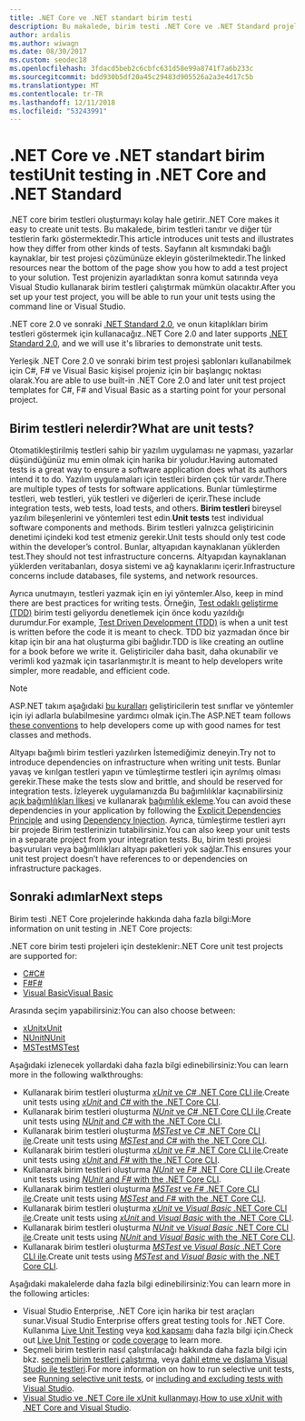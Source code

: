 ```yaml
---
title: .NET Core ve .NET standart birim testi
description: Bu makalede, birim testi .NET Core ve .NET Standard projeleri için kısa bir genel bakış sağlar.
author: ardalis
ms.author: wiwagn
ms.date: 08/30/2017
ms.custom: seodec18
ms.openlocfilehash: 3fdacd5beb2c6cbfc631d58e99a8741f7a6b233c
ms.sourcegitcommit: bdd930b5df20a45c29483d905526a2a3e4d17c5b
ms.translationtype: MT
ms.contentlocale: tr-TR
ms.lasthandoff: 12/11/2018
ms.locfileid: "53243991"
---
```

# <a name="unit-testing-in-net-core-and-net-standard"></a><span data-ttu-id="96e08-103">.NET Core ve .NET standart birim testi</span><span class="sxs-lookup"><span data-stu-id="96e08-103">Unit testing in .NET Core and .NET Standard</span></span>

<span data-ttu-id="96e08-104">.NET core birim testleri oluşturmayı kolay hale getirir.</span><span class="sxs-lookup"><span data-stu-id="96e08-104">.NET Core makes it easy to create unit tests.</span></span> <span data-ttu-id="96e08-105">Bu makalede, birim testleri tanıtır ve diğer tür testlerin farkı göstermektedir.</span><span class="sxs-lookup"><span data-stu-id="96e08-105">This article introduces unit tests and illustrates how they differ from other kinds of tests.</span></span> <span data-ttu-id="96e08-106">Sayfanın alt kısmındaki bağlı kaynaklar, bir test projesi çözümünüze ekleyin gösterilmektedir.</span><span class="sxs-lookup"><span data-stu-id="96e08-106">The linked resources near the bottom of the page show you how to add a test project to your solution.</span></span> <span data-ttu-id="96e08-107">Test projenizin ayarladıktan sonra komut satırında veya Visual Studio kullanarak birim testleri çalıştırmak mümkün olacaktır.</span><span class="sxs-lookup"><span data-stu-id="96e08-107">After you set up your test project, you will be able to run your unit tests using the command line or Visual Studio.</span></span>

<span data-ttu-id="96e08-108">.NET core 2.0 ve sonraki [.NET Standard 2.0](../../standard/net-standard.md), ve onun kitaplıkları birim testleri göstermek için kullanacağız.</span><span class="sxs-lookup"><span data-stu-id="96e08-108">.NET Core 2.0 and later supports [.NET Standard 2.0](../../standard/net-standard.md), and we will use it's libraries to demonstrate unit tests.</span></span>

<span data-ttu-id="96e08-109">Yerleşik .NET Core 2.0 ve sonraki birim test projesi şablonları kullanabilmek için C#, F# ve Visual Basic kişisel projeniz için bir başlangıç noktası olarak.</span><span class="sxs-lookup"><span data-stu-id="96e08-109">You are able to use built-in .NET Core 2.0 and later unit test project templates for C#, F# and Visual Basic as a starting point for your personal project.</span></span>

## <a name="what-are-unit-tests"></a><span data-ttu-id="96e08-110">Birim testleri nelerdir?</span><span class="sxs-lookup"><span data-stu-id="96e08-110">What are unit tests?</span></span>

<span data-ttu-id="96e08-111">Otomatikleştirilmiş testleri sahip bir yazılım uygulaması ne yapması, yazarlar düşündüğünüz mu emin olmak için harika bir yoludur.</span><span class="sxs-lookup"><span data-stu-id="96e08-111">Having automated tests is a great way to ensure a software application does what its authors intend it to do.</span></span> <span data-ttu-id="96e08-112">Yazılım uygulamaları için testleri birden çok tür vardır.</span><span class="sxs-lookup"><span data-stu-id="96e08-112">There are multiple types of tests for software applications.</span></span> <span data-ttu-id="96e08-113">Bunlar tümleştirme testleri, web testleri, yük testleri ve diğerleri de içerir.</span><span class="sxs-lookup"><span data-stu-id="96e08-113">These include integration tests, web tests, load tests, and others.</span></span> <span data-ttu-id="96e08-114">**Birim testleri** bireysel yazılım bileşenlerini ve yöntemleri test edin.</span><span class="sxs-lookup"><span data-stu-id="96e08-114">**Unit tests** test individual software components and methods.</span></span> <span data-ttu-id="96e08-115">Birim testleri yalnızca geliştiricinin denetimi içindeki kod test etmeniz gerekir.</span><span class="sxs-lookup"><span data-stu-id="96e08-115">Unit tests should only test code within the developer’s control.</span></span> <span data-ttu-id="96e08-116">Bunlar, altyapıdan kaynaklanan yüklerden test.</span><span class="sxs-lookup"><span data-stu-id="96e08-116">They should not test infrastructure concerns.</span></span> <span data-ttu-id="96e08-117">Altyapıdan kaynaklanan yüklerden veritabanları, dosya sistemi ve ağ kaynaklarını içerir.</span><span class="sxs-lookup"><span data-stu-id="96e08-117">Infrastructure concerns include databases, file systems, and network resources.</span></span> 

<span data-ttu-id="96e08-118">Ayrıca unutmayın, testleri yazmak için en iyi yöntemler.</span><span class="sxs-lookup"><span data-stu-id="96e08-118">Also, keep in mind there are best practices for writing tests.</span></span> <span data-ttu-id="96e08-119">Örneğin, [Test odaklı geliştirme (TDD)](https://deviq.com/test-driven-development/) birim testi geliyordu denetlemek için önce kodu yazıldığı durumdur.</span><span class="sxs-lookup"><span data-stu-id="96e08-119">For example, [Test Driven Development (TDD)](https://deviq.com/test-driven-development/) is when a unit test is written before the code it is meant to check.</span></span> <span data-ttu-id="96e08-120">TDD biz yazmadan önce bir kitap için bir ana hat oluşturma gibi bağlıdır.</span><span class="sxs-lookup"><span data-stu-id="96e08-120">TDD is like creating an outline for a book before we write it.</span></span> <span data-ttu-id="96e08-121">Geliştiriciler daha basit, daha okunabilir ve verimli kod yazmak için tasarlanmıştır.</span><span class="sxs-lookup"><span data-stu-id="96e08-121">It is meant to help developers write simpler, more readable, and efficient code.</span></span> 

> [!NOTE]
> <span data-ttu-id="96e08-122">ASP.NET takım aşağıdaki [bu kuralları](https://github.com/aspnet/Home/wiki/Engineering-guidelines#unit-tests-and-functional-tests) geliştiricilerin test sınıflar ve yöntemler için iyi adlarla bulabilmesine yardımcı olmak için.</span><span class="sxs-lookup"><span data-stu-id="96e08-122">The ASP.NET team follows [these conventions](https://github.com/aspnet/Home/wiki/Engineering-guidelines#unit-tests-and-functional-tests) to help developers come up with good names for test classes and methods.</span></span>

<span data-ttu-id="96e08-123">Altyapı bağımlı birim testleri yazılırken İstemediğimiz deneyin.</span><span class="sxs-lookup"><span data-stu-id="96e08-123">Try not to introduce dependencies on infrastructure when writing unit tests.</span></span> <span data-ttu-id="96e08-124">Bunlar yavaş ve kırılgan testleri yapın ve tümleştirme testleri için ayrılmış olması gerekir.</span><span class="sxs-lookup"><span data-stu-id="96e08-124">These make the tests slow and brittle, and should be reserved for integration tests.</span></span> <span data-ttu-id="96e08-125">İzleyerek uygulamanızda Bu bağımlılıklar kaçınabilirsiniz [açık bağımlılıkları İlkesi](https://deviq.com/explicit-dependencies-principle/) ve kullanarak [bağımlılık ekleme](/aspnet/core/fundamentals/dependency-injection).</span><span class="sxs-lookup"><span data-stu-id="96e08-125">You can avoid these dependencies in your application by following the [Explicit Dependencies Principle](https://deviq.com/explicit-dependencies-principle/) and using [Dependency Injection](/aspnet/core/fundamentals/dependency-injection).</span></span> <span data-ttu-id="96e08-126">Ayrıca, tümleştirme testleri ayrı bir projede Birim testlerinizin tutabilirsiniz.</span><span class="sxs-lookup"><span data-stu-id="96e08-126">You can also keep your unit tests in a separate project from your integration tests.</span></span> <span data-ttu-id="96e08-127">Bu, birim testi projesi başvuruları veya bağımlılıkları altyapı paketleri yok sağlar.</span><span class="sxs-lookup"><span data-stu-id="96e08-127">This ensures your unit test project doesn’t have references to or dependencies on infrastructure packages.</span></span>

## <a name="next-steps"></a><span data-ttu-id="96e08-128">Sonraki adımlar</span><span class="sxs-lookup"><span data-stu-id="96e08-128">Next steps</span></span>

<span data-ttu-id="96e08-129">Birim testi .NET Core projelerinde hakkında daha fazla bilgi:</span><span class="sxs-lookup"><span data-stu-id="96e08-129">More information on unit testing in .NET Core projects:</span></span>

<span data-ttu-id="96e08-130">.NET core birim testi projeleri için desteklenir:</span><span class="sxs-lookup"><span data-stu-id="96e08-130">.NET Core unit test projects are supported for:</span></span>
* [<span data-ttu-id="96e08-131">C#</span><span class="sxs-lookup"><span data-stu-id="96e08-131">C#</span></span>](../../csharp/index.md)
* [<span data-ttu-id="96e08-132">F#</span><span class="sxs-lookup"><span data-stu-id="96e08-132">F#</span></span>](../../fsharp/index.md)
* [<span data-ttu-id="96e08-133">Visual Basic</span><span class="sxs-lookup"><span data-stu-id="96e08-133">Visual Basic</span></span>](../../visual-basic/index.md) 

<span data-ttu-id="96e08-134">Arasında seçim yapabilirsiniz:</span><span class="sxs-lookup"><span data-stu-id="96e08-134">You can also choose between:</span></span>
* [<span data-ttu-id="96e08-135">xUnit</span><span class="sxs-lookup"><span data-stu-id="96e08-135">xUnit</span></span>](https://xunit.github.io) 
* [<span data-ttu-id="96e08-136">NUnit</span><span class="sxs-lookup"><span data-stu-id="96e08-136">NUnit</span></span>](https://nunit.org)
* [<span data-ttu-id="96e08-137">MSTest</span><span class="sxs-lookup"><span data-stu-id="96e08-137">MSTest</span></span>](https://github.com/Microsoft/vstest-docs)

<span data-ttu-id="96e08-138">Aşağıdaki izlenecek yollardaki daha fazla bilgi edinebilirsiniz:</span><span class="sxs-lookup"><span data-stu-id="96e08-138">You can learn more in the following walkthroughs:</span></span>

* <span data-ttu-id="96e08-139">Kullanarak birim testleri oluşturma [ *xUnit* ve *C#* .NET Core CLI ile](unit-testing-with-dotnet-test.md).</span><span class="sxs-lookup"><span data-stu-id="96e08-139">Create unit tests using [*xUnit* and *C#* with the .NET Core CLI](unit-testing-with-dotnet-test.md).</span></span>
* <span data-ttu-id="96e08-140">Kullanarak birim testleri oluşturma [ *NUnit* ve *C#* .NET Core CLI ile](unit-testing-with-nunit.md).</span><span class="sxs-lookup"><span data-stu-id="96e08-140">Create unit tests using [*NUnit* and *C#* with the .NET Core CLI](unit-testing-with-nunit.md).</span></span>
* <span data-ttu-id="96e08-141">Kullanarak birim testleri oluşturma [ *MSTest* ve *C#* .NET Core CLI ile](unit-testing-with-mstest.md).</span><span class="sxs-lookup"><span data-stu-id="96e08-141">Create unit tests using [*MSTest* and *C#* with the .NET Core CLI](unit-testing-with-mstest.md).</span></span>
* <span data-ttu-id="96e08-142">Kullanarak birim testleri oluşturma [ *xUnit* ve *F#* .NET Core CLI ile](unit-testing-fsharp-with-dotnet-test.md).</span><span class="sxs-lookup"><span data-stu-id="96e08-142">Create unit tests using [*xUnit* and *F#* with the .NET Core CLI](unit-testing-fsharp-with-dotnet-test.md).</span></span>
* <span data-ttu-id="96e08-143">Kullanarak birim testleri oluşturma [ *NUnit* ve *F#* .NET Core CLI ile](unit-testing-fsharp-with-nunit.md).</span><span class="sxs-lookup"><span data-stu-id="96e08-143">Create unit tests using [*NUnit* and *F#* with the .NET Core CLI](unit-testing-fsharp-with-nunit.md).</span></span>
* <span data-ttu-id="96e08-144">Kullanarak birim testleri oluşturma [ *MSTest* ve *F#* .NET Core CLI ile](unit-testing-fsharp-with-mstest.md).</span><span class="sxs-lookup"><span data-stu-id="96e08-144">Create unit tests using [*MSTest* and *F#* with the .NET Core CLI](unit-testing-fsharp-with-mstest.md).</span></span>
* <span data-ttu-id="96e08-145">Kullanarak birim testleri oluşturma [ *xUnit* ve *Visual Basic* .NET Core CLI ile](unit-testing-visual-basic-with-dotnet-test.md).</span><span class="sxs-lookup"><span data-stu-id="96e08-145">Create unit tests using [*xUnit* and *Visual Basic* with the .NET Core CLI](unit-testing-visual-basic-with-dotnet-test.md).</span></span>
* <span data-ttu-id="96e08-146">Kullanarak birim testleri oluşturma [ *NUnit* ve *Visual Basic* .NET Core CLI ile](unit-testing-visual-basic-with-nunit.md).</span><span class="sxs-lookup"><span data-stu-id="96e08-146">Create unit tests using [*NUnit* and *Visual Basic* with the .NET Core CLI](unit-testing-visual-basic-with-nunit.md).</span></span>
* <span data-ttu-id="96e08-147">Kullanarak birim testleri oluşturma [ *MSTest* ve *Visual Basic* .NET Core CLI ile](unit-testing-visual-basic-with-mstest.md).</span><span class="sxs-lookup"><span data-stu-id="96e08-147">Create unit tests using [*MSTest* and *Visual Basic* with the .NET Core CLI](unit-testing-visual-basic-with-mstest.md).</span></span>

<span data-ttu-id="96e08-148">Aşağıdaki makalelerde daha fazla bilgi edinebilirsiniz:</span><span class="sxs-lookup"><span data-stu-id="96e08-148">You can learn more in the following articles:</span></span>

* <span data-ttu-id="96e08-149">Visual Studio Enterprise, .NET Core için harika bir test araçları sunar.</span><span class="sxs-lookup"><span data-stu-id="96e08-149">Visual Studio Enterprise offers great testing tools for .NET Core.</span></span> <span data-ttu-id="96e08-150">Kullanıma [Live Unit Testing](/visualstudio/test/live-unit-testing) veya [kod kapsamı](https://github.com/Microsoft/vstest-docs/blob/master/docs/analyze.md#working-with-code-coverage) daha fazla bilgi için.</span><span class="sxs-lookup"><span data-stu-id="96e08-150">Check out [Live Unit Testing](/visualstudio/test/live-unit-testing) or [code coverage](https://github.com/Microsoft/vstest-docs/blob/master/docs/analyze.md#working-with-code-coverage) to learn more.</span></span>
* <span data-ttu-id="96e08-151">Seçmeli birim testlerin nasıl çalıştırılacağı hakkında daha fazla bilgi için bkz. [seçmeli birim testleri çalıştırma](selective-unit-tests.md), veya [dahil etme ve dışlama Visual Studio ile testleri](/visualstudio/test/live-unit-testing#include-and-exclude-test-projects-and-test-methods).</span><span class="sxs-lookup"><span data-stu-id="96e08-151">For more information on how to run selective unit tests, see [Running selective unit tests](selective-unit-tests.md), or [including and excluding tests with Visual Studio](/visualstudio/test/live-unit-testing#include-and-exclude-test-projects-and-test-methods).</span></span>
* <span data-ttu-id="96e08-152">[Visual Studio ve .NET Core ile xUnit kullanmayı](https://xunit.github.io/docs/getting-started-dotnet-core.html).</span><span class="sxs-lookup"><span data-stu-id="96e08-152">[How to use xUnit with .NET Core and Visual Studio](https://xunit.github.io/docs/getting-started-dotnet-core.html).</span></span>
